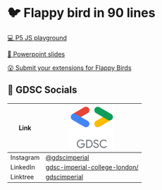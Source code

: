 # 🐦️ Flappy bird in 90 lines

[💻️ P5 JS playground](https://p5js.org/)

[📜 Powerpoint slides](https://docs.google.com/presentation/d/1kC1NS3jnIXJi146ZBy5qR_UVhNYcKNGNcCWEBgb_0Xw/edit?usp=sharing)

[😮 Submit your extensions for Flappy Birds](https://forms.gle/PR3DUMuW1FPUHDzH9)

##  👋 GDSC Socials

| Link       | <img width="100px" src="./gdsc%20logo.webp">                                                                   |
| ---------  | --------------------------------------------------------------                                                 |
| Instagram  | [@gdscimperial](https://www.instagram.com/gdscimperial/)                                                       |
| LinkedIn   | [gdsc-imperial-college-london/](https://www.linkedin.com/company/gdsc-imperial-college-london/)                |
| Linktree   | [gdscimperial](https://linktr.ee/gdscimperial)                                                                 |
